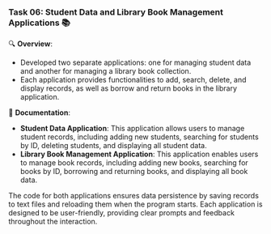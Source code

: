 ### Task 06: Student Data and Library Book Management Applications 📚

🔍 **Overview**:
- Developed two separate applications: one for managing student data and another for managing a library book collection.
- Each application provides functionalities to add, search, delete, and display records, as well as borrow and return books in the library application.

📄 **Documentation**:
- **Student Data Application**: This application allows users to manage student records, including adding new students, searching for students by ID, deleting students, and displaying all student data.
- **Library Book Management Application**: This application enables users to manage book records, including adding new books, searching for books by ID, borrowing and returning books, and displaying all book data.

The code for both applications ensures data persistence by saving records to text files and reloading them when the program starts. Each application is designed to be user-friendly, providing clear prompts and feedback throughout the interaction.
